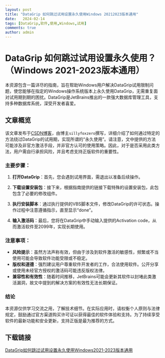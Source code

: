```yaml
---
layout: post
title: "DataGrip 如何跳过试用设置永久使用Windows 20212023版本通用"
date:   2024-02-14
tags: [DataGrip,软件,使用,Windows,试用]
comments: true
author: admin
---
```

# DataGrip 如何跳过试用设置永久使用？（Windows 2021-2023版本通用）

本资源包含一篇详尽的指南，旨在帮助Windows用户解决DataGrip试用限制问题，使您能够在指定的Windows操作系统版本上永久使用DataGrip，无需重复面对试用期到期的困扰。DataGrip是JetBrains推出的一款强大数据库管理工具，支持多种数据库系统，深受开发者喜爱。

## 文章概览

该文章发布于[CSDN博客](https://blog.csdn.net/)，由博主`sillyfoxzero`撰写，详细介绍了如何通过特定的方法绕过DataGrip的试用期，实现所谓的“永久使用”。请注意，文中提供的方法可能涉及非官方激活手段，并非官方认可的使用策略。因此，对于是否采用此类方法，用户需自行承担风险，并且考虑支持正版软件的重要性。

### 主要步骤：

1. **打开DataGrip**：首先，您会遇到试用界面，需退出以准备后续操作。
   
2. **下载设置安装包**：接下来，根据指南提供的链接下载特殊的设置安装包，此包包含了必要的修改组件。

3. **执行安装脚本**：通过执行提供的VBS脚本文件，修改DataGrip的许可状态。操作过程中注意遵循指示，直至显示“done”。

4. **输入激活码**：最后，您将在DataGrip中手动输入提供的Activation code，从而激活软件至2099年，实现长期使用。

### 注意事项：

- **风险提示**：虽然方法声称有效，但由于涉及到软件激活的敏感性，频繁或不当使用可能会导致软件功能受限或不稳定。
- **版权和道德**：强烈建议用户尊重软件开发者的工作，合法使用软件。公开分享或使用未经官方授权的激活码可能违反版权法律。
- **兼容性和有效性**：随着时间推移，JetBrains可能会更新其软件以封堵此类激活漏洞，故文中提到的解决方案的有效性无法长期保证。

### 结论

本资源仅供学习交流之用，了解技术细节。在实际应用时，请权衡个人原则与法律规定，鼓励通过官方渠道购买许可证以获得最佳的软件体验和支持。为了持续享受软件的最新功能和安全更新，支持正版是最为推荐的方式。

## 下载链接

[DataGrip如何跳过试用设置永久使用Windows2021-2023版本通用](https://pan.quark.cn/s/33dbc8f22ff4)